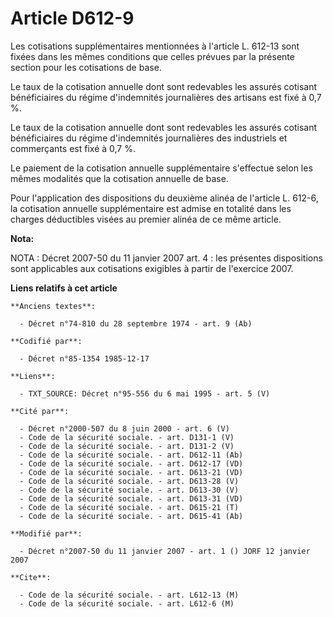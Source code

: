 # Article D612-9

Les cotisations supplémentaires mentionnées à l'article L. 612-13 sont fixées dans les mêmes conditions que celles prévues
par la présente section pour les cotisations de base. 

Le taux de la cotisation annuelle dont sont redevables les assurés cotisant bénéficiaires du régime d'indemnités journalières
des artisans est fixé à 0,7 %.

Le taux de la cotisation annuelle dont sont redevables les assurés cotisant bénéficiaires du régime d'indemnités journalières
des industriels et commerçants est fixé à 0,7 %.

Le paiement de la cotisation annuelle supplémentaire s'effectue selon les mêmes modalités que la cotisation annuelle de base.

Pour l'application des dispositions du deuxième alinéa de l'article L. 612-6, la cotisation annuelle supplémentaire est
admise en totalité dans les charges déductibles visées au premier alinéa de ce même article.

**Nota:**

NOTA : Décret 2007-50 du 11 janvier 2007 art. 4 : les présentes dispositions sont applicables aux cotisations exigibles à
partir de l'exercice 2007.

**Liens relatifs à cet article**

	**Anciens textes**:

	  - Décret n°74-810 du 28 septembre 1974 - art. 9 (Ab)

	**Codifié par**:

	  - Décret n°85-1354 1985-12-17

	**Liens**:

	  - TXT_SOURCE: Décret n°95-556 du 6 mai 1995 - art. 5 (V)

	**Cité par**:

	  - Décret n°2000-507 du 8 juin 2000 - art. 6 (V)
	  - Code de la sécurité sociale. - art. D131-1 (V)
	  - Code de la sécurité sociale. - art. D131-2 (V)
	  - Code de la sécurité sociale. - art. D612-11 (Ab)
	  - Code de la sécurité sociale. - art. D612-17 (VD)
	  - Code de la sécurité sociale. - art. D613-21 (VD)
	  - Code de la sécurité sociale. - art. D613-28 (V)
	  - Code de la sécurité sociale. - art. D613-30 (V)
	  - Code de la sécurité sociale. - art. D613-31 (VD)
	  - Code de la sécurité sociale. - art. D615-21 (T)
	  - Code de la sécurité sociale. - art. D615-41 (Ab)

	**Modifié par**:

	  - Décret n°2007-50 du 11 janvier 2007 - art. 1 () JORF 12 janvier 2007

	**Cite**:

	  - Code de la sécurité sociale. - art. L612-13 (M)
	  - Code de la sécurité sociale. - art. L612-6 (M)
